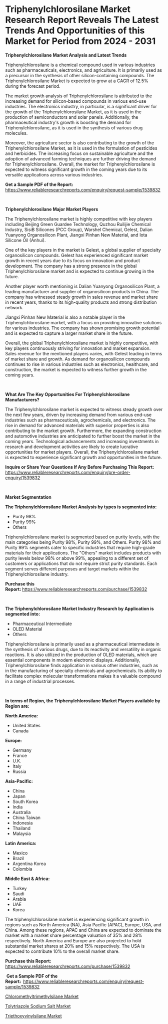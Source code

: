 <p><h1>Triphenylchlorosilane Market Research Report Reveals The Latest Trends And Opportunities of this Market for Period from 2024 - 2031</h1></p><p><strong>Triphenylchlorosilane Market Analysis and Latest Trends</strong></p>
<p><p>Triphenylchlorosilane is a chemical compound used in various industries such as pharmaceuticals, electronics, and agriculture. It is primarily used as a precursor in the synthesis of other silicon-containing compounds. The Triphenylchlorosilane Market is expected to grow at a CAGR of 12.5% during the forecast period.</p><p>The market growth analysis of Triphenylchlorosilane is attributed to the increasing demand for silicon-based compounds in various end-use industries. The electronics industry, in particular, is a significant driver for the growth of the Triphenylchlorosilane Market, as it is used in the production of semiconductors and solar panels. Additionally, the pharmaceutical industry's growth is boosting the demand for Triphenylchlorosilane, as it is used in the synthesis of various drug molecules.</p><p>Moreover, the agriculture sector is also contributing to the growth of the Triphenylchlorosilane Market, as it is used in the formulation of pesticides and herbicides. The increasing focus on sustainable agriculture and the adoption of advanced farming techniques are further driving the demand for Triphenylchlorosilane. Overall, the market for Triphenylchlorosilane is expected to witness significant growth in the coming years due to its versatile applications across various industries.</p></p>
<p><strong>Get a Sample PDF of the Report:&nbsp;</strong> <a href="https://www.reliableresearchreports.com/enquiry/request-sample/1539832">https://www.reliableresearchreports.com/enquiry/request-sample/1539832</a></p>
<p>&nbsp;</p>
<p><strong>Triphenylchlorosilane Major Market Players</strong></p>
<p><p>The Triphenylchlorosilane market is highly competitive with key players including Beijing Green Guardee Technology, Quzhou Ruilijie Chemical Industry, SisiB Silicones (PCC Group), Warshel Chemical, Gelest, Dalian Yuanyong Organosilicon Plant, Jiangxi Pinhan New Material, and Iota Silicone Oil (Anhui).</p><p>One of the key players in the market is Gelest, a global supplier of specialty organosilicon compounds. Gelest has experienced significant market growth in recent years due to its focus on innovation and product development. The company has a strong presence in the global Triphenylchlorosilane market and is expected to continue growing in the future.</p><p>Another player worth mentioning is Dalian Yuanyong Organosilicon Plant, a leading manufacturer and supplier of organosilicon products in China. The company has witnessed steady growth in sales revenue and market share in recent years, thanks to its high-quality products and strong distribution network.</p><p>Jiangxi Pinhan New Material is also a notable player in the Triphenylchlorosilane market, with a focus on providing innovative solutions for various industries. The company has shown promising growth potential and is expected to capture a larger market share in the future.</p><p>Overall, the global Triphenylchlorosilane market is highly competitive, with key players continuously striving for innovation and market expansion. Sales revenue for the mentioned players varies, with Gelest leading in terms of market share and growth. As demand for organosilicon compounds continues to rise in various industries such as electronics, healthcare, and construction, the market is expected to witness further growth in the coming years.</p></p>
<p>&nbsp;</p>
<p><strong>What Are The Key Opportunities For Triphenylchlorosilane Manufacturers?</strong></p>
<p><p>The Triphenylchlorosilane market is expected to witness steady growth over the next few years, driven by increasing demand from various end-use industries such as pharmaceuticals, agrochemicals, and electronics. The rise in demand for advanced materials with superior properties is also contributing to the market growth. Furthermore, the expanding construction and automotive industries are anticipated to further boost the market in the coming years. Technological advancements and increasing investments in research and development activities are likely to create lucrative opportunities for market players. Overall, the Triphenylchlorosilane market is expected to experience significant growth and opportunities in the future.</p></p>
<p><strong>Inquire or Share Your Questions If Any Before Purchasing This Report:</strong> <a href="https://www.reliableresearchreports.com/enquiry/pre-order-enquiry/1539832">https://www.reliableresearchreports.com/enquiry/pre-order-enquiry/1539832</a></p>
<p>&nbsp;</p>
<p><strong>Market Segmentation</strong></p>
<p><strong>The Triphenylchlorosilane Market Analysis by types is segmented into:</strong></p>
<p><ul><li>Purity 98%</li><li>Purity 99%</li><li>Others</li></ul></p>
<p><p>Triphenylchlorosilane market is segmented based on purity levels, with the main categories being Purity 98%, Purity 99%, and Others. Purity 98% and Purity 99% segments cater to specific industries that require high-grade materials for their applications. The "Others" market includes products with purity levels below 98% or above 99%, appealing to a different set of customers or applications that do not require strict purity standards. Each segment serves different purposes and target markets within the Triphenylchlorosilane industry.</p></p>
<p><strong>Purchase this Report:&nbsp;</strong><a href="https://www.reliableresearchreports.com/purchase/1539832">https://www.reliableresearchreports.com/purchase/1539832</a></p>
<p>&nbsp;</p>
<p><strong>The Triphenylchlorosilane Market Industry Research by Application is segmented into:</strong></p>
<p><ul><li>Pharmaceutical Intermediate</li><li>OLED Material</li><li>Others</li></ul></p>
<p><p>Triphenylchlorosilane is primarily used as a pharmaceutical intermediate in the synthesis of various drugs, due to its reactivity and versatility in organic reactions. It is also utilized in the production of OLED materials, which are essential components in modern electronic displays. Additionally, Triphenylchlorosilane finds application in various other industries, such as in the manufacturing of specialty chemicals and agrochemicals. Its ability to facilitate complex molecular transformations makes it a valuable compound in a range of industrial processes.</p></p>
<p>&nbsp;</p>
<p><strong>In terms of Region, the Triphenylchlorosilane Market Players available by Region are:</strong></p>
<p>
    <p> <strong> North America: </strong>
        <ul>
            <li>United States</li>
            <li>Canada</li>
        </ul>
        </p> 
    <p> <strong> Europe: </strong>
        <ul>
            <li>Germany</li>
            <li>France</li>
            <li>U.K.</li>
            <li>Italy</li>
            <li>Russia</li>
        </ul>
        </p> 
    <p> <strong> Asia-Pacific: </strong>
        <ul>
            <li>China</li>
            <li>Japan</li>
            <li>South Korea</li>
            <li>India</li>
            <li>Australia</li>
            <li>China Taiwan</li>
            <li>Indonesia</li>
            <li>Thailand</li>
            <li>Malaysia</li>
        </ul>
        </p> 
    <p> <strong> Latin America: </strong>
        <ul>
            <li>Mexico</li>
            <li>Brazil</li>
            <li>Argentina Korea</li>
            <li>Colombia</li>
        </ul>
        </p> 
    <p> <strong> Middle East & Africa: </strong>
        <ul>
            <li>Turkey</li>
            <li>Saudi</li>
            <li>Arabia</li>
            <li>UAE</li>
            <li>Korea</li>
        </ul>
    </p>
    </p>
<p><p>The triphenylchlorosilane market is experiencing significant growth in regions such as North America (NA), Asia Pacific (APAC), Europe, USA, and China. Among these regions, APAC and China are expected to dominate the market with a market share percentage valuation of 35% and 28% respectively. North America and Europe are also projected to hold substantial market shares at 20% and 15% respectively. The USA is expected to contribute 10% to the overall market share.</p></p>
<p><strong>Purchase this Report: </strong><a href="https://www.reliableresearchreports.com/purchase/1539832">https://www.reliableresearchreports.com/purchase/1539832</a></p>
<p>&nbsp;<strong>Get a Sample PDF of the Report:&nbsp;&nbsp;</strong><a href="https://www.reliableresearchreports.com/enquiry/request-sample/1539832">https://www.reliableresearchreports.com/enquiry/request-sample/1539832</a></p>
<p><strong></strong></p>
<p><p><a href="https://github.com/timeliteaut/Market-Research-Report-List-1/blob/main/chloromethyltrimethylsilane-market.md">Chloromethyltrimethylsilane Market</a></p><p><a href="https://github.com/bobicer/Market-Research-Report-List-2/blob/main/tolytriazole-sodium-salt-market.md">Tolytriazole Sodium Salt Market</a></p><p><a href="https://github.com/seekum/Market-Research-Report-List-1/blob/main/triethoxyvinylsilane-market.md">Triethoxyvinylsilane Market</a></p></p>